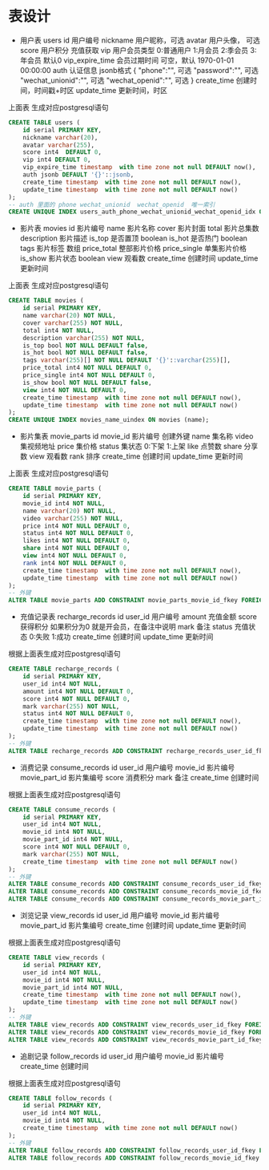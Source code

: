 # 表设计

* 用户表 users
id              用户编号
nickname        用户昵称，可选
avatar          用户头像， 可选
score           用户积分 充值获取
vip             用户会员类型 0:普通用户 1:月会员 2:季会员 3:年会员 默认0
vip_expire_time 会员过期时间 可空，默认 1970-01-01 00:00:00
auth 认证信息 jsonb格式
{
    "phone":"",   可选
    "password":"", 可选
    "wechat_unionid":"", 可选
    "wechat_openid":"", 可选
}
create_time     创建时间，时间戳+时区
update_time     更新时间，时区

上面表 生成对应postgresql语句
```sql
CREATE TABLE users (
    id serial PRIMARY KEY,
    nickname varchar(20),
    avatar varchar(255),
    score int4  DEFAULT 0,
    vip int4 DEFAULT 0,
    vip_expire_time timestamp  with time zone not null DEFAULT now(),
    auth jsonb DEFAULT '{}'::jsonb,
    create_time timestamp  with time zone not null DEFAULT now(),
    update_time timestamp  with time zone not null DEFAULT now()
);
-- auth 里面的 phone wechat_unionid  wechat_openid  唯一索引
CREATE UNIQUE INDEX users_auth_phone_wechat_unionid_wechat_openid_idx ON users USING btree (((auth ->> 'phone'::text)), ((auth ->> 'wechat_unionid'::text)), ((auth ->> 'wechat_openid'::text)));

```

* 影片表 movies
id              影片编号
name            影片名称
cover           影片封面
total           影片总集数
description     影片描述
is_top          是否置顶 boolean
is_hot          是否热门 boolean
tags            影片标签 数组
price_total     整部影片价格
price_single    单集影片价格
is_show         影片状态 boolean
view            观看数
create_time     创建时间
update_time     更新时间

上面表 生成对应postgresql语句
```sql
CREATE TABLE movies (
    id serial PRIMARY KEY,
    name varchar(20) NOT NULL,
    cover varchar(255) NOT NULL,
    total int4 NOT NULL,
    description varchar(255) NOT NULL,
    is_top bool NOT NULL DEFAULT false,
    is_hot bool NOT NULL DEFAULT false,
    tags varchar(255)[] NOT NULL DEFAULT '{}'::varchar(255)[],
    price_total int4 NOT NULL DEFAULT 0,
    price_single int4 NOT NULL DEFAULT 0,
    is_show bool NOT NULL DEFAULT false,
    view int4 NOT NULL DEFAULT 0,
    create_time timestamp  with time zone not null DEFAULT now(),
    update_time timestamp  with time zone not null DEFAULT now()
);
CREATE UNIQUE INDEX movies_name_uindex ON movies (name);
```


* 影片集表 movie_parts
id 
movie_id        影片编号 创建外键
name            集名称
video           集视频地址
price           集价格
status          集状态 0:下架 1:上架
like            点赞数
share           分享数
view            观看数
rank            排序
create_time     创建时间
update_time     更新时间

上面表 生成对应postgresql语句
```sql
CREATE TABLE movie_parts (
    id serial PRIMARY KEY,
    movie_id int4 NOT NULL,
    name varchar(20) NOT NULL,
    video varchar(255) NOT NULL,
    price int4 NOT NULL DEFAULT 0,
    status int4 NOT NULL DEFAULT 0,
    likes int4 NOT NULL DEFAULT 0,
    share int4 NOT NULL DEFAULT 0,
    view int4 NOT NULL DEFAULT 0,
    rank int4 NOT NULL DEFAULT 0,
    create_time timestamp  with time zone not null DEFAULT now(),
    update_time timestamp  with time zone not null DEFAULT now()
);
-- 外键
ALTER TABLE movie_parts ADD CONSTRAINT movie_parts_movie_id_fkey FOREIGN KEY (movie_id) REFERENCES movies(id);


```


* 充值记录表 recharge_records
id
user_id         用户编号
amount          充值金额
score           获得积分  如果积分为0 就是开会员，在备注中说明
mark            备注
status          充值状态 0:失败 1:成功
create_time     创建时间
update_time     更新时间

根据上面表生成对应postgresql语句
```sql
CREATE TABLE recharge_records (
    id serial PRIMARY KEY,
    user_id int4 NOT NULL,
    amount int4 NOT NULL DEFAULT 0,
    score int4 NOT NULL DEFAULT 0,
    mark varchar(255) NOT NULL,
    status int4 NOT NULL DEFAULT 0,
    create_time timestamp  with time zone not null DEFAULT now(),
    update_time timestamp  with time zone not null DEFAULT now()
);
-- 外键
ALTER TABLE recharge_records ADD CONSTRAINT recharge_records_user_id_fkey FOREIGN KEY (user_id) REFERENCES users(id);
```


* 消费记录 consume_records
id 
user_id         用户编号
movie_id        影片编号
movie_part_id   影片集编号
score           消费积分
mark            备注
create_time     创建时间

根据上面表生成对应postgresql语句
```sql
CREATE TABLE consume_records (
    id serial PRIMARY KEY,
    user_id int4 NOT NULL,
    movie_id int4 NOT NULL,
    movie_part_id int4 NOT NULL,
    score int4 NOT NULL DEFAULT 0,
    mark varchar(255) NOT NULL,
    create_time timestamp  with time zone not null DEFAULT now()
);
-- 外键
ALTER TABLE consume_records ADD CONSTRAINT consume_records_user_id_fkey FOREIGN KEY (user_id) REFERENCES users(id);
ALTER TABLE consume_records ADD CONSTRAINT consume_records_movie_id_fkey FOREIGN KEY (movie_id) REFERENCES movies(id);
ALTER TABLE consume_records ADD CONSTRAINT consume_records_movie_part_id_fkey FOREIGN KEY (movie_part_id) REFERENCES movie_parts(id);
```


* 浏览记录 view_records
id
user_id         用户编号
movie_id        影片编号
movie_part_id   影片集编号
create_time     创建时间
update_time     更新时间


根据上面表生成对应postgresql语句
```sql
CREATE TABLE view_records (
    id serial PRIMARY KEY,
    user_id int4 NOT NULL,
    movie_id int4 NOT NULL,
    movie_part_id int4 NOT NULL,
    create_time timestamp  with time zone not null DEFAULT now(),
    update_time timestamp  with time zone not null DEFAULT now()
);
-- 外键
ALTER TABLE view_records ADD CONSTRAINT view_records_user_id_fkey FOREIGN KEY (user_id) REFERENCES users(id);
ALTER TABLE view_records ADD CONSTRAINT view_records_movie_id_fkey FOREIGN KEY (movie_id) REFERENCES movies(id);
ALTER TABLE view_records ADD CONSTRAINT view_records_movie_part_id_fkey FOREIGN KEY (movie_part_id) REFERENCES movie_parts(id);
```


* 追剧记录 follow_records
id
user_id         用户编号
movie_id        影片编号
create_time     创建时间

根据上面表生成对应postgresql语句
```sql
CREATE TABLE follow_records (
    id serial PRIMARY KEY,
    user_id int4 NOT NULL,
    movie_id int4 NOT NULL,
    create_time timestamp  with time zone not null DEFAULT now()
);
-- 外键
ALTER TABLE follow_records ADD CONSTRAINT follow_records_user_id_fkey FOREIGN KEY (user_id) REFERENCES users(id);
ALTER TABLE follow_records ADD CONSTRAINT follow_records_movie_id_fkey FOREIGN KEY (movie_id) REFERENCES movies(id);
```